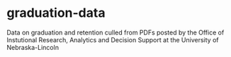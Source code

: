 # graduation-data
Data on graduation and retention culled from PDFs posted by the Office of Instutional Research, Analytics and Decision Support at the University of Nebraska-Lincoln
